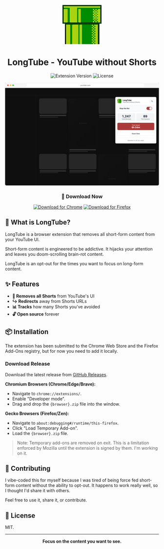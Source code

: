 <div align="center">
  <img src="assets/icon128.png" alt="LongTube Logo" width="128" height="128">

# LongTube - YouTube without Shorts

![Extension Version](https://img.shields.io/badge/version-0.1.0--beta.1-blue.svg)
![License](https://img.shields.io/badge/license-MIT-green.svg)

</div>

<div align="center">
  <img src="docs/images/screenshot-popup-1280x800.png" alt="LongTube Extension Popup">
</div>

<div align="center">
  
### 🚀 Download Now

[![Download for Chrome](https://img.shields.io/badge/Download%20for-Chrome-4285F4?style=for-the-badge&logo=googlechrome&logoColor=white)](https://github.com/nickcorin/longtube/releases/latest/download/chrome.zip)
[![Download for Firefox](https://img.shields.io/badge/Download%20for-Firefox-FF7139?style=for-the-badge&logo=firefox&logoColor=white)](https://github.com/nickcorin/longtube/releases/latest/download/firefox.zip)

</div>

## 🎯 What is LongTube?

LongTube is a browser extension that removes all short-form content from your YouTube UI.

Short-form content is engineered to be addictive. It hijacks your attention and leaves you doom-scrolling brain-rot
content.

LongTube is an opt-out for the times you want to focus on long-form content.

## ✨ Features

- **🚫 Removes all Shorts** from YouTube's UI
- **↪️ Redirects** away from Shorts URLs
- **📊 Tracks** how many Shorts you've avoided
- **🔓 Open source** forever

## 📦 Installation

The extension has been submitted to the Chrome Web Store and the Firefox Add-Ons registry, but for now you need to add
it locally.

### Download Release

Download the latest release from [GitHub Releases](https://github.com/nickcorin/longtube/releases).

**Chromium Browsers (Chrome/Edge/Brave):**

- Navigate to `chrome://extensions/`.
- Enable "Developer mode".
- Drag and drop the `{browser}.zip` file into the window.

**Gecko Browsers (Firefox/Zen):**

- Navigate to `about:debugging#/runtime/this-firefox`.
- Click "Load Temporary Add-on".
- Load the `{browser}.zip` file.

> Note: Temporary add-ons are removed on exit. This is a limitation enforced by Mozilla until the extension is signed
> by them. I'm working on it.

## 🤝 Contributing

I vibe-coded this for myself because I was tired of being force fed short-form content without the ability to opt-out. It happens to work really well, so I thought I'd share it with others.

Feel free to use it, share it, or contribute.

## 📄 License

MIT.

---

<div align="center">

**Focus on the content you want to see.**

</div>
